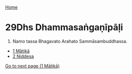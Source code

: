 
[Home](/)

# 29Dhs Dhammasaṅgaṇīpāḷi

1. Namo tassa Bhagavato Arahato Sammāsambuddhassa.

* [1 Mātikā](/tipitaka/29Dhs/1.md)
* [2 Niddesa](/tipitaka/29Dhs/2.md)

[Go to next page (1 Mātikā)](/tipitaka/29Dhs/1.md)


